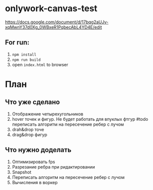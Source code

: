 # onlywork-canvas-test

https://docs.google.com/document/d/17bqg2aUJv-xqMwnY37d0Xg_0WBxeR1PqbecAbL4YD4E/edit

## For run:

1. `npm install`
2. `npm run build`
3. open `index.html` to browser

# План

## Что уже сделано

1. Отображение четырехугольников
2. hover точек и фигур. Не будет работать для впуклых фтгур #todo переписать алгоритм на пересечение ребер с лучом 
3. drah&drop точе
4. drag&drop фигур

## Что нужно доделать

1. Оптимизировать fps 
2. Разрезание ребра при ридактировании
3. Snapshot
4. Переписать алгоритм на пересечение ребер с лучом
5. Вычисления в воркер